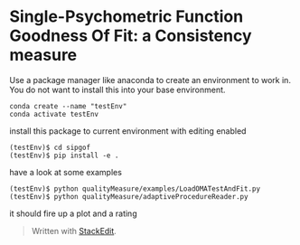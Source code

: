 # Single-Psychometric Function Goodness Of Fit: a Consistency measure
Use a package manager like anaconda to create an environment to work in. You do not want to install this into your base environment.

	conda create --name "testEnv"
	conda activate testEnv

install  this package to current environment with editing enabled

	(testEnv)$ cd sipgof
	(testEnv)$ pip install -e .

have a look at some examples

	(testEnv)$ python qualityMeasure/examples/LoadOMATestAndFit.py
	(testEnv)$ python qualityMeasure/adaptiveProcedureReader.py

it should fire up a plot and a rating

> Written with [StackEdit](https://stackedit.io/).
